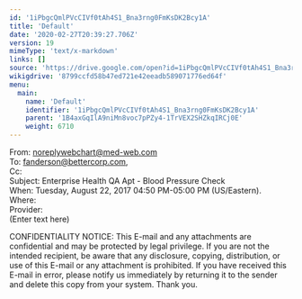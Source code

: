 ```yaml
---
id: '1iPbgcQmlPVcCIVf0tAh4S1_Bna3rng0FmKsDK2Bcy1A'
title: 'Default'
date: '2020-02-27T20:39:27.706Z'
version: 19
mimeType: 'text/x-markdown'
links: []
source: 'https://drive.google.com/open?id=1iPbgcQmlPVcCIVf0tAh4S1_Bna3rng0FmKsDK2Bcy1A'
wikigdrive: '8799ccfd58b47ed721e42eeadb589071776ed64f'
menu:
  main:
    name: 'Default'
    identifier: '1iPbgcQmlPVcCIVf0tAh4S1_Bna3rng0FmKsDK2Bcy1A'
    parent: '1B4axGqIlA9niMn8voc7pPZy4-1TrVEX2SHZkqIRCj0E'
    weight: 6710
---
```

From: noreplywebchart@med-web.com  
To: fanderson@bettercorp.com,  
Cc:  
Subject: Enterprise Health QA Apt - Blood Pressure Check  
When: Tuesday, August 22, 2017 04:50 PM-05:00 PM (US/Eastern).  
Where:   
Provider:   
(Enter text here)

CONFIDENTIALITY NOTICE: This E-mail and any attachments are confidential and may be protected by legal privilege. If you are not the intended recipient, be aware that any disclosure, copying, distribution, or use of this E-mail or any attachment is prohibited. If you have received this E-mail in error, please notify us immediately by returning it to the sender and delete this copy from your system. Thank you.

